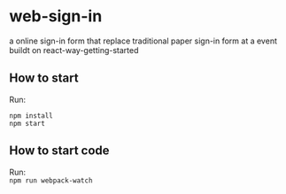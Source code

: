 
# web-sign-in
a online sign-in form that replace traditional paper sign-in form at a event
buildt on react-way-getting-started


## How to start

Run:  
```
npm install
npm start
```

## How to start code

Run:  
`npm run webpack-watch`